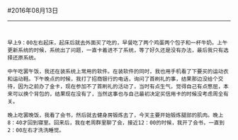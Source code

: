 #2016年08月13日
- - - - -
#
    早上9：00左右起床，起床后就去外面买了吃的，早餐吃了两个鸡蛋两个包子和一杯牛奶。上午更新系统的时候，系统出了问题，一直卡着进不了系统，等了好久还是没有办法，最后我只有选择还原系统。

    中午吃罢午饭，我还在装系统上常用的软件。在装软件的同时，我也用手机看了下要买的运动衣和运动鞋。下午晚点的时候，我打了招商银行的电话，询问了首刷礼的事，结果那边没给个交待，因为之前办了金卡，现在参加不了首刷礼的活动了，当时有点生气，觉得自己有点憋屈，本来可以换个背包的，结果现在没有了，当然这事也与自己最初决定买信用卡的时候没考虑周全有关。

    晚上吃罢晚饭，我看了会书，然后就去健身房锻炼去了，今天主要开始锻炼腿部的肌肉。晚上8：40才回到寝室。回来后，我在老周群里聊了会，接近12：00的时候，我开了会书，一直到2：00左右才洗洗睡觉。

    